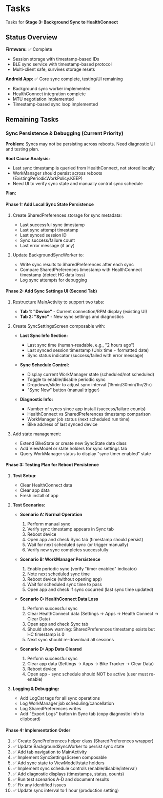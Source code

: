 # Tasks

Tasks for **Stage 3: Background Sync to HealthConnect**

## Status Overview

**Firmware:** ✅ Complete

- Session storage with timestamp-based IDs
- BLE sync service with timestamp-based protocol
- Multi-client safe, survives storage resets

**Android App:** ✅ Core sync complete, testing/UI remaining

- Background sync worker implemented
- HealthConnect integration complete
- MTU negotiation implemented
- Timestamp-based sync loop implemented

## Remaining Tasks

### Sync Persistence & Debugging (Current Priority)

**Problem:** Syncs may not be persisting across reboots. Need diagnostic UI and testing plan.

**Root Cause Analysis:**
- Last sync timestamp is queried from HealthConnect, not stored locally
- WorkManager should persist across reboots (ExistingPeriodicWorkPolicy.KEEP)
- Need UI to verify sync state and manually control sync schedule

**Plan:**

#### Phase 1: Add Local Sync State Persistence
1. Create SharedPreferences storage for sync metadata:
   - Last successful sync timestamp
   - Last sync attempt timestamp
   - Last synced session ID
   - Sync success/failure count
   - Last error message (if any)

2. Update BackgroundSyncWorker to:
   - Write sync results to SharedPreferences after each sync
   - Compare SharedPreferences timestamp with HealthConnect timestamp (detect HC data loss)
   - Log sync attempts for debugging

#### Phase 2: Add Sync Settings UI (Second Tab)
1. Restructure MainActivity to support two tabs:
   - **Tab 1: "Device"** - Current connection/RPM display (existing UI)
   - **Tab 2: "Sync"** - New sync settings and diagnostics

2. Create SyncSettingsScreen composable with:
   - **Last Sync Info Section:**
     - Last sync time (human-readable, e.g., "2 hours ago")
     - Last synced session timestamp (Unix time + formatted date)
     - Sync status indicator (success/failed with error message)

   - **Sync Schedule Control:**
     - Display current WorkManager state (scheduled/not scheduled)
     - Toggle to enable/disable periodic sync
     - Dropdown/slider to adjust sync interval (15min/30min/1hr/2hr)
     - "Sync Now" button (manual trigger)

   - **Diagnostic Info:**
     - Number of syncs since app install (success/failure counts)
     - HealthConnect vs SharedPreferences timestamp comparison
     - WorkManager job status (next scheduled run time)
     - Bike address of last synced device

3. Add state management:
   - Extend BikeState or create new SyncState data class
   - Add ViewModel or state holders for sync settings tab
   - Query WorkManager status to display "sync timer enabled" state

#### Phase 3: Testing Plan for Reboot Persistence
1. **Test Setup:**
   - Clear HealthConnect data
   - Clear app data
   - Fresh install of app

2. **Test Scenarios:**
   - **Scenario A: Normal Operation**
     1. Perform manual sync
     2. Verify sync timestamp appears in Sync tab
     3. Reboot device
     4. Open app and check Sync tab (timestamp should persist)
     5. Wait for next scheduled sync (or trigger manually)
     6. Verify new sync completes successfully

   - **Scenario B: WorkManager Persistence**
     1. Enable periodic sync (verify "timer enabled" indicator)
     2. Note next scheduled sync time
     3. Reboot device (without opening app)
     4. Wait for scheduled sync time to pass
     5. Open app and check if sync occurred (last sync time updated)

   - **Scenario C: HealthConnect Data Loss**
     1. Perform successful sync
     2. Clear HealthConnect data (Settings → Apps → Health Connect → Clear Data)
     3. Open app and check Sync tab
     4. Should show warning: SharedPreferences timestamp exists but HC timestamp is 0
     5. Next sync should re-download all sessions

   - **Scenario D: App Data Cleared**
     1. Perform successful sync
     2. Clear app data (Settings → Apps → Bike Tracker → Clear Data)
     3. Reboot device
     4. Open app - sync schedule should NOT be active (user must re-enable)

3. **Logging & Debugging:**
   - Add LogCat tags for all sync operations
   - Log WorkManager job scheduling/cancellation
   - Log SharedPreferences writes
   - Add "Export Logs" button in Sync tab (copy diagnostic info to clipboard)

#### Phase 4: Implementation Order
1. ✅ Create SyncPreferences helper class (SharedPreferences wrapper)
2. ✅ Update BackgroundSyncWorker to persist sync state
3. ✅ Add tab navigation to MainActivity
4. ✅ Implement SyncSettingsScreen composable
5. ✅ Add sync state to ViewModel/state holders
6. ✅ Implement sync schedule controls (enable/disable/interval)
7. ✅ Add diagnostic displays (timestamps, status, counts)
8. ✅ Run test scenarios A-D and document results
9. ✅ Fix any identified issues
10. ✅ Update sync interval to 1 hour (production setting)
